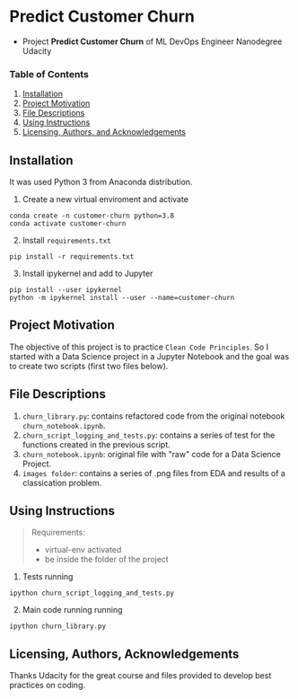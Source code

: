 # Predict Customer Churn

- Project **Predict Customer Churn** of ML DevOps Engineer Nanodegree Udacity

### Table of Contents

1. [Installation](#installation)
2. [Project Motivation](#motivation)
3. [File Descriptions](#files)
4. [Using Instructions](#instructions)
5. [Licensing, Authors, and Acknowledgements](#licensing)

## Installation <a name="installation"></a>

It was used Python 3 from Anaconda distribution.

1. Create a new virtual enviroment and activate

```console
conda create -n customer-churn python=3.8
conda activate customer-churn
```

2. Install `requirements.txt`

```console
pip install -r requirements.txt
```

3. Install ipykernel and add to Jupyter

```console
pip install --user ipykernel
python -m ipykernel install --user --name=customer-churn
```

## Project Motivation<a name="motivation"></a>

The objective of this project is to practice `Clean Code Principles`. So I started with a Data Science project in a Jupyter Notebook and the goal was to create two scripts (first two files below).

## File Descriptions <a name="files"></a>

1. `churn_library.py`: contains refactored code from the original notebook `churn_notebook.ipynb`.
2. `churn_script_logging_and_tests.py`: contains a series of test for the functions created in the previous script.
3. `churn_notebook.ipynb`: original file with "raw" code for a Data Science Project.
4. `images folder`: contains a series of .png files from EDA and results of a classication problem.

## Using Instructions<a name="instructions"></a>

> Requirements:
> * virtual-env activated
> * be inside the folder of the project

1. Tests running

```console
ipython churn_script_logging_and_tests.py
```

2. Main code running running

```console
ipython churn_library.py
```

## Licensing, Authors, Acknowledgements<a name="licensing"></a>

Thanks Udacity for the great course and files provided to develop best practices on coding.



